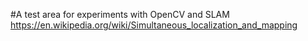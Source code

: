 #A test area for experiments with OpenCV and SLAM
https://en.wikipedia.org/wiki/Simultaneous_localization_and_mapping

